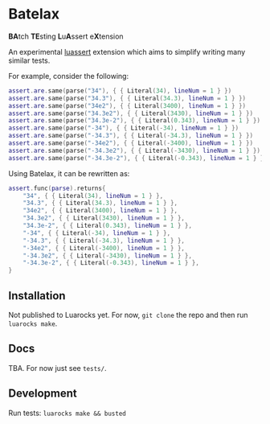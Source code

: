 # Batelax

**BA**tch **TE**sting **L**u**A**ssert e**X**tension

An experimental [luassert](https://github.com/Olivine-Labs/luassert) extension which aims to simplify writing many similar tests.

For example, consider the following:
```lua
assert.are.same(parse("34"), { { Literal(34), lineNum = 1 } })
assert.are.same(parse("34.3"), { { Literal(34.3), lineNum = 1 } })
assert.are.same(parse("34e2"), { { Literal(3400), lineNum = 1 } })
assert.are.same(parse("34.3e2"), { { Literal(3430), lineNum = 1 } })
assert.are.same(parse("34.3e-2"), { { Literal(0.343), lineNum = 1 } })
assert.are.same(parse("-34"), { { Literal(-34), lineNum = 1 } })
assert.are.same(parse("-34.3"), { { Literal(-34.3), lineNum = 1 } })
assert.are.same(parse("-34e2"), { { Literal(-3400), lineNum = 1 } })
assert.are.same(parse("-34.3e2"), { { Literal(-3430), lineNum = 1 } })
assert.are.same(parse("-34.3e-2"), { { Literal(-0.343), lineNum = 1 } })
```

Using Batelax, it can be rewritten as:
```lua
assert.func(parse).returns{
	"34", { { Literal(34), lineNum = 1 } },
	"34.3", { { Literal(34.3), lineNum = 1 } },
	"34e2", { { Literal(3400), lineNum = 1 } },
	"34.3e2", { { Literal(3430), lineNum = 1 } },
	"34.3e-2", { { Literal(0.343), lineNum = 1 } },
	"-34", { { Literal(-34), lineNum = 1 } },
	"-34.3", { { Literal(-34.3), lineNum = 1 } },
	"-34e2", { { Literal(-3400), lineNum = 1 } },
	"-34.3e2", { { Literal(-3430), lineNum = 1 } },
	"-34.3e-2", { { Literal(-0.343), lineNum = 1 } },
}
```


## Installation

Not published to Luarocks yet. For now, `git clone` the repo and then run `luarocks make`.


## Docs

TBA. For now just see `tests/`.


## Development

Run tests: `luarocks make && busted`